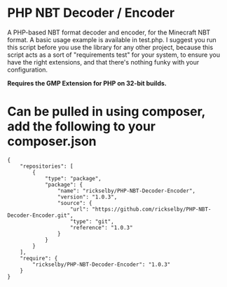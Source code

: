 PHP NBT Decoder / Encoder
=========================

A PHP-based NBT format decoder and encoder, for the Minecraft NBT format.
A basic usage example is available in test.php. I suggest you run this script
before you use the library for any other project, because this script acts
as a sort of "requirements test" for your system, to ensure you have the
right extensions, and that there's nothing funky with your configuration.

**Requires the GMP Extension for PHP on 32-bit builds.**

Can be pulled in using composer, add the following to your composer.json
========================================================================

```
{
    "repositories": [
        {
            "type": "package",
            "package": {
                "name": "rickselby/PHP-NBT-Decoder-Encoder",
                "version": "1.0.3",
                "source": {
                    "url": "https://github.com/rickselby/PHP-NBT-Decoder-Encoder.git",
                    "type": "git",
                    "reference": "1.0.3"
                }
            }
        }
    ],
    "require": {
        "rickselby/PHP-NBT-Decoder-Encoder": "1.0.3"
    }
}
```
